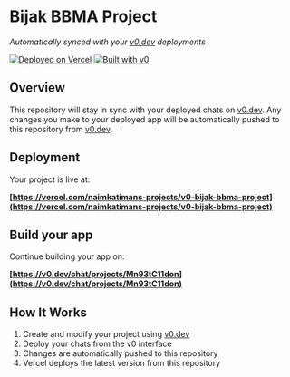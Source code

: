 # Bijak BBMA Project

*Automatically synced with your [v0.dev](https://v0.dev) deployments*

[![Deployed on Vercel](https://img.shields.io/badge/Deployed%20on-Vercel-black?style=for-the-badge&logo=vercel)](https://vercel.com/naimkatimans-projects/v0-bijak-bbma-project)
[![Built with v0](https://img.shields.io/badge/Built%20with-v0.dev-black?style=for-the-badge)](https://v0.dev/chat/projects/Mn93tC11don)

## Overview

This repository will stay in sync with your deployed chats on [v0.dev](https://v0.dev).
Any changes you make to your deployed app will be automatically pushed to this repository from [v0.dev](https://v0.dev).

## Deployment

Your project is live at:

**[https://vercel.com/naimkatimans-projects/v0-bijak-bbma-project](https://vercel.com/naimkatimans-projects/v0-bijak-bbma-project)**

## Build your app

Continue building your app on:

**[https://v0.dev/chat/projects/Mn93tC11don](https://v0.dev/chat/projects/Mn93tC11don)**

## How It Works

1. Create and modify your project using [v0.dev](https://v0.dev)
2. Deploy your chats from the v0 interface
3. Changes are automatically pushed to this repository
4. Vercel deploys the latest version from this repository